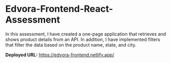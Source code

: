 # Edvora-Frontend-React-Assessment
In this assessment, I have created a one-page application that retrieves and shows product details from an API. In addition, I have implemented filters that filter the data based on the product name, state, and city.

**Deployed URL:**
https://edvora-frontend.netlify.app/
